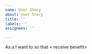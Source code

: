```yaml
---
name: User Story
about: User Story
title: ''
labels: ''
assignees: ''

---
```


As a <role> I want to <capability> so that < receive benefit>
